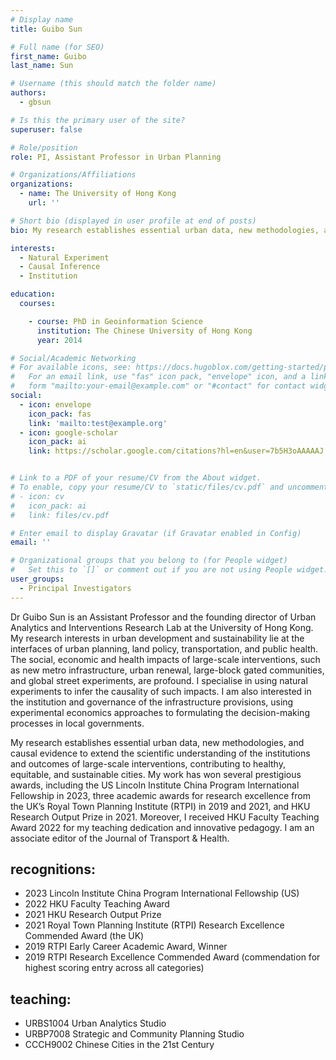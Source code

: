 ```yaml
---
# Display name
title: Guibo Sun

# Full name (for SEO)
first_name: Guibo
last_name: Sun

# Username (this should match the folder name)
authors:
  - gbsun

# Is this the primary user of the site?
superuser: false

# Role/position
role: PI, Assistant Professor in Urban Planning

# Organizations/Affiliations
organizations:
  - name: The University of Hong Kong
    url: ''

# Short bio (displayed in user profile at end of posts)
bio: My research establishes essential urban data, new methodologies, and causal evidence to extend the scientific understanding of the institutions and outcomes of large-scale interventions, contributing to healthy, equitable, and sustainable cities. 

interests:
  - Natural Experiment
  - Causal Inference
  - Institution

education:
  courses:

    - course: PhD in Geoinformation Science
      institution: The Chinese University of Hong Kong
      year: 2014

# Social/Academic Networking
# For available icons, see: https://docs.hugoblox.com/getting-started/page-builder/#icons
#   For an email link, use "fas" icon pack, "envelope" icon, and a link in the
#   form "mailto:your-email@example.com" or "#contact" for contact widget.
social:
  - icon: envelope
    icon_pack: fas
    link: 'mailto:test@example.org'
  - icon: google-scholar
    icon_pack: ai
    link: https://scholar.google.com/citations?hl=en&user=7b5H3oAAAAAJ


# Link to a PDF of your resume/CV from the About widget.
# To enable, copy your resume/CV to `static/files/cv.pdf` and uncomment the lines below.
# - icon: cv
#   icon_pack: ai
#   link: files/cv.pdf

# Enter email to display Gravatar (if Gravatar enabled in Config)
email: ''

# Organizational groups that you belong to (for People widget)
#   Set this to `[]` or comment out if you are not using People widget.
user_groups:
  - Principal Investigators
---
```


Dr Guibo Sun is an Assistant Professor and the founding director of Urban Analytics and Interventions Research Lab at the University of Hong Kong. My research interests in urban development and sustainability lie at the interfaces of urban planning, land policy, transportation, and public health. The social, economic and health impacts of large-scale interventions, such as new metro infrastructure, urban renewal, large-block gated communities, and global street experiments, are profound. I specialise in using natural experiments to infer the causality of such impacts. I am also interested in the institution and governance of the infrastructure provisions, using experimental economics approaches to formulating the decision-making processes in local governments.

My research establishes essential urban data, new methodologies, and causal evidence to extend the scientific understanding of the institutions and outcomes of large-scale interventions, contributing to healthy, equitable, and sustainable cities. My work has won several prestigious awards, including the US Lincoln Institute China Program International Fellowship in 2023, three academic awards for research excellence from the UK’s Royal Town Planning Institute (RTPI) in 2019 and 2021, and HKU Research Output Prize in 2021. Moreover, I received HKU Faculty Teaching Award 2022 for my teaching dedication and innovative pedagogy. I am an associate editor of the Journal of Transport & Health.

## recognitions:
  - 2023 Lincoln Institute China Program International Fellowship (US)
  - 2022 HKU Faculty Teaching Award
  - 2021 HKU Research Output Prize
  - 2021 Royal Town Planning Institute (RTPI) Research Excellence Commended  Award (the UK)
  - 2019 RTPI Early Career Academic Award, Winner
  - 2019 RTPI Research Excellence Commended Award (commendation for highest scoring entry across all categories)

## teaching:
  - URBS1004 Urban Analytics Studio
  - URBP7008 Strategic and Community Planning Studio
  - CCCH9002 Chinese Cities in the 21st Century
